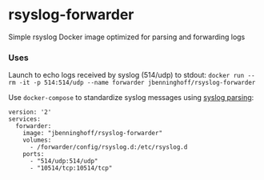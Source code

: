 # rsyslog-forwarder

Simple rsyslog Docker image optimized for parsing and forwarding logs

### Uses

Launch to echo logs received by syslog (514/udp) to stdout:
`docker run --rm -it -p 514:514/udp --name forwarder jbenninghoff/rsyslog-forwarder`

Use `docker-compose` to standardize syslog messages using [syslog parsing](http://www.rsyslog.com/doc/syslog_parsing.html):
```
version: '2'
services:
  forwarder:
    image: "jbenninghoff/rsyslog-forwarder"
    volumes:
      - /forwarder/config/rsyslog.d:/etc/rsyslog.d
    ports:
      - "514/udp:514/udp"
      - "10514/tcp:10514/tcp"
```
